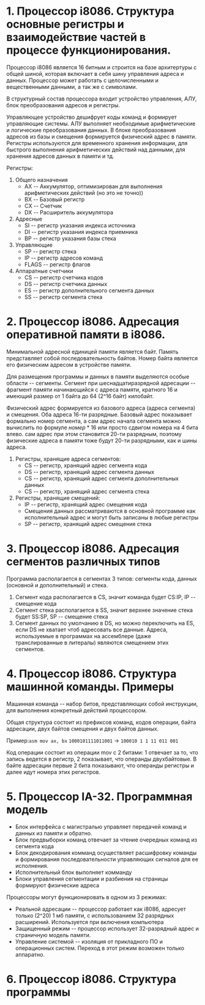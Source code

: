 # 1. Процессор i8086. Структура основные регистры и взаимодействие частей в процессе функционирования.

Процессор i8086 является 16 битным и строится на базе архитертуры с общей шиной, которая включает в себя шину управления адреса и данных. Процессор может работать с целочисленными и вещественными данными, а так же с символами.

В структурный состав процессора входит устройство управления, АЛУ, блок преобразования адресов и регистры.

Управляющее устройство дешифрует коды команд и формирует управляющие системы. АЛУ выполняет необходимые арифметические и логические преобразования данных. В блоке преобразования адресов из базы и смещения формируется физический адрес в памяти. Регистры используются для временного хранения информации, для быстрого выполнения арифметических действий над данными, для хранения адресов данных в памяти и тд.

Регистры:
1. Общего назначения
    - AX -- Аккумулятор, оптимизирован для выполнения арифметических действий (но это не точно))
    - BX -- Базовый регистр
    - CX -- Счетчик
    - DX -- Расширитель аккумулятора
2. Адресные
    - SI -- регистр указания индекса источника
    - DI -- регистр указания индекса приемника
    - BP -- регистр указания базы стека
3. Управляющие
    - SP -- регистр стека
    - IP -- регистр адресов команд
    - FLAGS -- регистр флагов
4. Аппаратные счетчики
    - CS -- регистр счетчика кодов
    - DS -- регистр счетчика данных
    - ES -- регистр дополнительного сегмента данных
    - SS -- регистр сегмента стека

# 2. Процессор i8086. Адресация оперативной памяти в i8086.

Минимальной адресной единицей памяти является байт. Память представляет собой последовательность байтов.
Номер байта является его физическим адресом в устройстве памяти.

Для размещения программы и данных в памяти выделяются особые области -- сегменты. Сегмент при шеснадцатиразрядной адресации -- фрагмент памяти начинающийся с адреса памяти, кратного 16 и имеющий размер от 1 байта до 64 (2^16 байт) килобайт.

Физический адрес формируется из базового адреса (адреса сегмента) и смещения. Оба адреса 16-ти разрядные. Базовый адрес показывает формально номер сегмента, а сам адрес начала сегмента можно вычислить по формуле $номер*16$ или просто сдвигом номера на 4 бита влево. сам адрес при этом становится 20-ти разрядным, поэтому физические адреса в памяти тоже будут 20-ти разрядными, как и шины адреса.

1. Регистры, хранящие адреса сегментов:
    - CS -- регистр, хранящий адрес сегмента кода
    - DS -- регистр, хранящий адрес сегмента данных
    - CS -- регистр, хранящий адрес сегмента дополнительных данных
    - CS -- регистр, хранящий адрес сегмента стека
2. Регистры, хранящие смещений:
    - IP -- регистр, хранящий адрес смещения кода
    - Смещения данных рассматриваются в основной программе как исполнительный адрес и могут быть записаны в любые регистры
    - SP -- регистр, хранящий адрес смещения стека

# 3. Процессор i8086. Адресация сегментов различных типов

Программа располагается в сегментах 3 типов: сегменты кода, данных (основной и дополнительный) и стека.

1. Сегмент кода располагается в CS, значит команда будет CS:IP, IP -- смещение кода
1. Сегмент стека располагается в SS, значит верхнее значение стека будет SS:SP, SP -- смещение стека
1. Сегмент данных по умолчанию в DS, но можно переключить на ES, если DS не хватает чтоб адресовать все данные. Адреса, используемые в программах на ассемблере (даже транслированные в литералы) являются смещением этих сегментов.

# 4. Процессор i8086. Структура машинной команды. Примеры

Машинная команда -- набор битов, представляющих собой инструкции, для выполнения конкретный действий процессором.

Общая структура состоит из префиксов команд, кодов операции, байта адресации, двух байтов смещения и двух байтов данных.

Пример:```asm mov ax, bx```
`1000101111011001` -> `100010 1 1 11 011 001`

Код операции состоит из операции mov с 2 битами: 1 отвечает за то, что запись ведется в регистр, 2 показывает, что операнды двухбайтовые. В байте адресации первые 2 бита показывают, что операнды регистры и далее идут номера этих регистров.

# 5. Процессор IA-32. Программная модель


- Блок интерфейса с магистралью управляет передачей команд и данных из памяти и обратно. 
- Блок предвыборки команд отвечает за чтение очередных команд из сегмента кода
- Блок декодирования комманд осуществляет расшифровку команды и формирования последовательности управляющих сигналов для ее исполнения.
- Исполнительный блок выполняет комманду
- Блоки управления сегментации и разбиения на страницы формируют физические адреса

Процессоры могут функционировать в одном из 3 режимах:
- Реальной адресации -- процессор работает как i8086, адресует только (2^20) 1 мб памяти, с использованием 32 разрядных расширений. Используется при включения компьютера
- Защищенный режим -- процессор использует 32-разрядный адрес и страничную модель памяти.
- Управление системой -- изоляция от прикладного ПО и операционных систем. Переход в этот режим возможен только аппаратно.

# 6. Процессор i8086. Структура программы



















